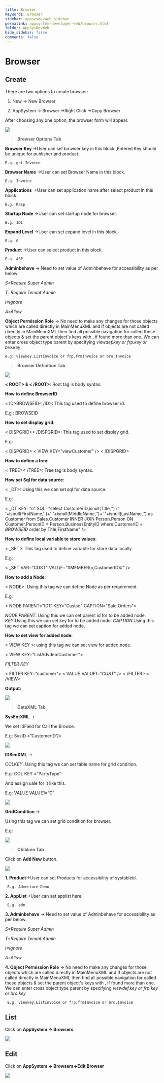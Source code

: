 ```yaml
---
title: Browser
keywords: Browser
sidebar: appsysdevweb_sidebar
permalink: appsystem-developer-web/browser.html
folder: AppSysDevWeb
hide_sidebar: false
comments: false
---
```


# Browser

## Create

There are two options to create browser:

1.	New -> New Browser

2.	AppSystem -> Browser ->Right Click ->Copy Browser

After choosing any one option, the browser form will appear.

![](/images/browseroptionstabweb.png)

>**Browser Options Tab**

**Browser Key** ->User can set browser key in this block ,Entered Key should be unique for publisher and product.

    E.g. gst.Invoice

**Browser Name** ->User can set Browser Name in this block.

    E.g. Invoice

**Applications** ->User can set application name after select product in this block.

    E.g. Kasp

**Startup Node** ->User can set startup node for browser.

    E.g. ID1

**Expand Level** ->User can set expand level in this block.

    E.g. 0

**Product** ->User can select product in this block.

    E.g. ASP

**Adminbehave** -> Need to set value of Adminbehave for accessibility as per below:

*S=Require Super Admin*

*T=Require Tenant Admin*

*I=Ignore*

*A=Allow*

**Object Permission Role** -> No need to make any changes for those objects which are called directly in MainMenuXML and If objects are not called directly in MainMenuXML then find all possible navigation for called these objects & set  the parent object's keys with , if found more than one. We can enter cross object type parent by specifying *viewdef.key or frp.key or bro.key*
 
    e.g: viewkey.ListInvoice or frp.frmInvoice or bro.Invoice



>**Browser Definition Tab**

![](/images/browserdefinitiontabweb.png)

**< ROOT> & < /ROOT>**: Root tag is body syntax.
    
**How to define BrowserID**:

< ID>BROWSEID< /ID>: This tag used to define browser id.

   E.g : <ID>BROWSEID</ID>

**How to set display grid**:

< DISPGRID>< /DISPGRID>: This tag used to set display grid.
   
   E.g:
   
  < DISPGRID>
  < VIEW KEY="viewCustomer" />
  < /DISPGRID>
  
**How to define a tree**:

< TREE>< /TREE>: Tree tag is body syntax.

**How set Sql for data source**:

< _DT>: Using this we can set sql for data source.

  E.g:
  
< _DT KEY="o" SQL="select CustomerID,isnull(Title,'')+' '+isnull(FirstName,'')+' '+isnull(MiddleName,'')+' '+isnull(LastName,'') as Customer from  Sales.Customer INNER JOIN Person.Person  ON Customer.PersonID = Person.BusinessEntityID where CustomerID = $BROWSEID$ order by Title,FirstName" />

**How to define local variable to store values**:

< _SET>: This tag used to define variable for store data locally.

  E.g:
  
< _SET VAR="CUST" VALUE="#MEMBER($o$,CustomerID)#" />

**How to add a Node**:

< NODE>: Using this tag we can define Node as per requirement.

  E.g:
  
< NODE PARENT="ID1"  KEY="Custso" CAPTION="Sale Orders">

*NODE PARENT*: Using this we can set parent id for to be added node.
*KEY*:Using this we can set key for to be added node.
*CAPTION*:Using this tag we can set caption for added node.

**How to set view for added node**:

< VIEW KEY >: using this tag we can set view for added node.

< VIEW KEY="ListAdvdemCustomer">

*FILTER KEY*
              
< FILTER KEY="customer">
< VALUE VALUE1="$CUST$" />
< /FILTER>
< /VIEW>


**Output:**

![](/images/BrowserDefinitionFormoutput.png)


>**DataXML Tab**


**SysEntXML** -> 

We set IdField for Call the Browse.

   E.g: SysID =”CustomerID”/>

![](/images/SysEntXMLWeb.jpg)



**IDSecXML** ->

*COLKEY*: Using this tag we can set table name for grid condition.

   E.g: COL KEY =”PartyType”
   
And assign uale for it like this.

   E.g: VALUE VALUE1=”C”


![](/images/IDSecXMLWeb.jpg)

**GridCondition** ->

Using this tag we can set grid condition for browser.

   E.g: <COL KEY =”SalesOrderID”/>


![](/images/GridConditionWeb.jpg)

>**Children Tab**

Click on **Add New** button. 

![](/images/childrentabweb.png)

**1. Product**->User can set Products for accessibility of systableid.

     E.g. Adventure Demo

**2. AppList**->User can set applist here.

     E.g. adm

**3. Adminbehave** -> Need to set value of Adminbehave for accessibility as per below:

*S=Require Super Admin*

*T=Require Tenant Admin*

*I=Ignore*

*A=Allow*

**4. Object Permission Role** -> No need to make any changes for those objects which are called directly in MainMenuXML and If objects are not called directly in MainMenuXML then find all possible navigation for called these objects & set  the parent object's keys with , if found more than one. We can enter cross object type parent by specifying *viewdef.key or frp.key or bro.key*

     E.g: viewkey.ListInvoice or frp.frmInvoice or bro.Invoice

## List

Click on **AppSystem -> Browsers**

![](/images/browserslistweb.png)

## Edit

Click on **AppSystem -> Browsers->Edit Browser**

![](/images/editbrowserweb.png)
